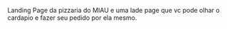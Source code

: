  Landing Page da pizzaria do MIAU e uma lade page que vc pode olhar o cardapio e fazer seu pedido por ela mesmo.
